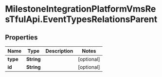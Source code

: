 # MilestoneIntegrationPlatformVmsResTfulApi.EventTypesRelationsParent

## Properties
Name | Type | Description | Notes
------------ | ------------- | ------------- | -------------
**type** | **String** |  | [optional] 
**id** | **String** |  | [optional] 
